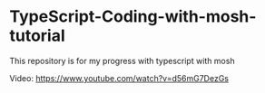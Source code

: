 # TypeScript-Coding-with-mosh-tutorial

This repository is for my progress with typescript with mosh

Video: https://www.youtube.com/watch?v=d56mG7DezGs
